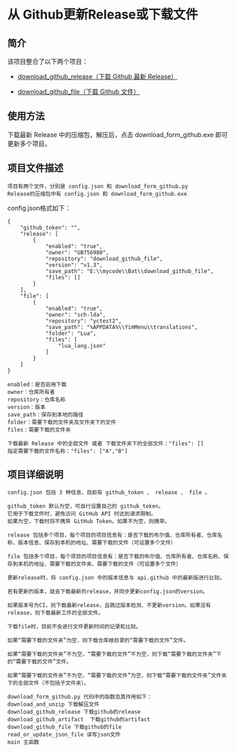 # 从 Github更新Release或下载文件


## 简介
该项目整合了以下两个项目：
- [download_github_release（下载 Github 最新 Release）](https://github.com/GB756980/download_github_release)

- [download_github_file（下载 Github 文件）](https://github.com/GB756980/download_github_file)

## 使用方法
下载最新 Release 中的压缩包，解压后，点击 download_form_github.exe 即可更新多个项目。

## 项目文件描述
````
项目有两个文件，分别是 config.json 和 download_form_github.py
Release的压缩包中有 config.json 和 download_form_github.exe
````
config.json格式如下：
```plaintext
{
    "github_token": "",
    "release": [
        {
            "enabled": "true",
            "owner": "GB756980",
            "repository": "download_github_file",
            "version": "v1.3",
            "save_path": "E:\\mycode\\Bat\\download_github_file",
            "files": []
        }
    ],
    "file": [
        {
            "enabled": "true",
            "owner": "sch-lda",
            "repository": "yctest2",
            "save_path": "%APPDATA%\\YimMenu\\translations",
            "folder": "Lua",
            "files": [
                "lua_lang.json"
            ]
        }
    ]
}
```

````
enabled：是否启用下载
owner：仓库所有者
repository：仓库名称
version：版本
save_path：保存到本地的路径
folder：需要下载的文件夹及文件夹下的文件
files：需要下载的文件夹
````

````
下载最新 Release 中的全部文件 或者 下载文件夹下的全部文件："files": []
指定需要下载的文件名称："files": ["A","B"]
````

## 项目详细说明
````
config.json 包括 3 种信息，目前有 github_token 、 release 、 file 。
````

````
github_token 默认为空，可自行设置自己的 github_token。
它用于下载文件时，避免访问 GitHub API 时达到请求限制。
如果为空，下载时将不携带 GitHub Token。如果不为空，则携带。

release 包括多个项目，每个项目的项目信息有：是否下载的布尔值、仓库所有者、仓库名称、版本信息、保存到本机的地址、需要下载的文件（可设置多个文件）

file 包括多个项目，每个项目的项目信息有：是否下载的布尔值、仓库所有者、仓库名称、保存到本机的地址、需要下载的文件夹、需要下载的文件（可设置多个文件）
````

````
更新release时，将 config.json 中的版本信息与 api.github 中的最新版进行比较。

若有更新的版本，就会下载最新的release，并同步更新config.json的version。

如果版本号为CI，则下载最新release，且跳过版本检测、不更新version。如果没有release，则下载最新工件的全部文件。
````

````
下载file时，目前不会进行文件更新时间的记录和比较。

如果“需要下载的文件夹”为空，则下载仓库根目录的“需要下载的文件”文件。

如果“需要下载的文件夹”不为空，“需要下载的文件”不为空，则下载“需要下载的文件夹”下的“需要下载的文件”文件。

如果“需要下载的文件夹”不为空，“需要下载的文件”为空，则下载“需要下载的文件夹”文件夹下的全部文件（不包括子文件夹）。
````

````
download_form_github.py 代码中的函数及其作用如下：
download_and_unzip 下载解压文件
download_github_release 下载github的release
download_github_artifact  下载github的artifact
download_github_file 下载github的file
read_or_update_json_file 读写json文件
main 主函数
````
